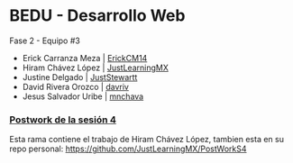 # BEDU - Desarrollo Web

Fase 2 - Equipo #3
- Erick Carranza Meza | [ErickCM14](https://github.com/ErickCM14)
- Hiram Chávez López | [JustLearningMX](https://github.com/JustLearningMX)
- Justine Delgado | [JustStewartt](https://github.com/JustStewartt)
- David Rivera Orozco | [davriv](https://github.com/davriv)
- Jesus Salvador Uribe | [mnchava](https://github.com/mnchava)

### [Postwork de la sesión 4](https://github.com/beduExpert/Programacion-JavaScript-Santander-2021/tree/main/Sesion-04/Postwork)

Esta rama contiene el trabajo de Hiram Chávez López, tambien esta en su repo personal: https://github.com/JustLearningMX/PostWorkS4